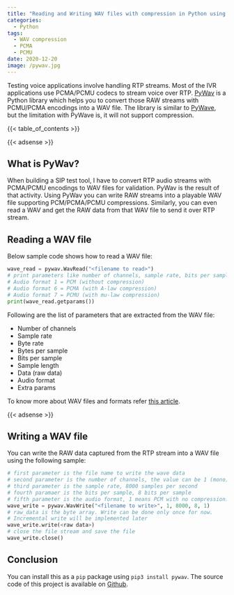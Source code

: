 ```yaml
---
title: "Reading and Writing WAV files with compression in Python using Pywav"
categories:
  - Python
tags:
  - WAV compression
  - PCMA
  - PCMU
date: 2020-12-20
image: /pywav.jpg
---
```


Testing voice applications involve handling RTP streams. Most of the IVR applications use PCMA/PCMU codecs to stream voice over RTP. [PyWav](https://pypi.org/project/pywav/) is a Python library which helps you to convert those RAW streams with PCMU/PCMA encodings into a WAV file. The library is similar to [PyWave](https://pypi.org/project/PyWave/), but the limitation with PyWave is, it will not support compression. 

{{< table_of_contents >}}

{{< adsense >}}

## What is PyWav?
When building a SIP test tool, I have to convert RTP audio streams with PCMA/PCMU encodings to WAV files for validation. PyWav is the result of that activity. Using PyWav you can write RAW streams into a playable WAV file supporting PCM/PCMA/PCMU compressions. Similarly, you can even read a WAV and get the RAW data from that WAV file to send it over RTP stream.

## Reading a WAV file
Below sample code shows how to read a WAV file:

```python
wave_read = pywav.WavRead("<filename to read>")
# print parameters like number of channels, sample rate, bits per sample, audio format etc
# Audio format 1 = PCM (without compression)
# Audio format 6 = PCMA (with A-law compression)
# Audio format 7 = PCMU (with mu-law compression)
print(wave_read.getparams())
```

Following are the list of parameters that are extracted from the WAV file:
* Number of channels
* Sample rate
* Byte rate
* Bytes per sample
* Bits per sample
* Sample length
* Data (raw data)
* Audio format
* Extra params

To know more about WAV files and formats refer [this article](http://www-mmsp.ece.mcgill.ca/Documents/AudioFormats/WAVE/WAVE.html).

{{< adsense >}}

## Writing a WAV file
You can write the RAW data captured from the RTP stream into a WAV file using the following sample:

```python
# first parameter is the file name to write the wave data
# second parameter is the number of channels, the value can be 1 (mono) or 2 (stereo)
# third parameter is the sample rate, 8000 samples per second
# fourth paramaer is the bits per sample, 8 bits per sample
# fifth parameter is the audio format, 1 means PCM with no compression.
wave_write = pywav.WavWrite("<filename to write>", 1, 8000, 8, 1)
# raw_data is the byte array. Write can be done only once for now.
# Incremental write will be implemented later
wave_write.write(<raw data>)
# close the file stream and save the file
wave_write.close()
```

## Conclusion
You can install this as a `pip` package using `pip3 install pywav`. The source code of this project is available on [Github](https://github.com/saisyam/pywav).